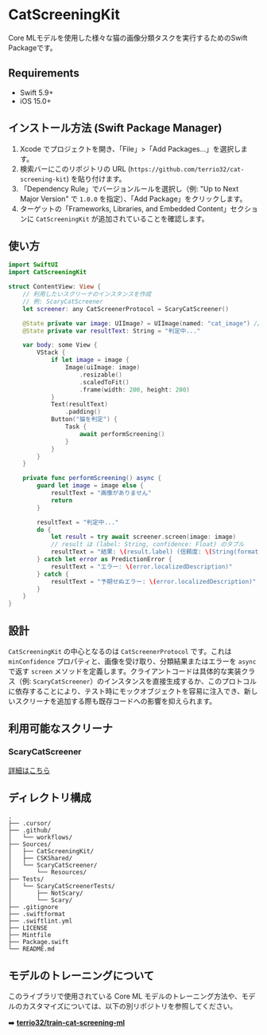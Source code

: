 # CatScreeningKit

Core MLモデルを使用した様々な猫の画像分類タスクを実行するためのSwift Packageです。

## Requirements

*   Swift 5.9+
*   iOS 15.0+

## インストール方法 (Swift Package Manager)

1. Xcode でプロジェクトを開き、「File」>「Add Packages...」を選択します。
2. 検索バーにこのリポジトリの URL (`https://github.com/terrio32/cat-screening-kit`) を貼り付けます。
3. 「Dependency Rule」でバージョンルールを選択し（例: "Up to Next Major Version" で `1.0.0` を指定）、「Add Package」をクリックします。
4. ターゲットの「Frameworks, Libraries, and Embedded Content」セクションに `CatScreeningKit` が追加されていることを確認します。

## 使い方

```swift
import SwiftUI
import CatScreeningKit

struct ContentView: View {
    // 利用したいスクリーナのインスタンスを作成
    // 例: ScaryCatScreener
    let screener: any CatScreenerProtocol = ScaryCatScreener()

    @State private var image: UIImage? = UIImage(named: "cat_image") // 判定したい画像
    @State private var resultText: String = "判定中..."

    var body: some View {
        VStack {
            if let image = image {
                Image(uiImage: image)
                    .resizable()
                    .scaledToFit()
                    .frame(width: 200, height: 200)
            }
            Text(resultText)
                .padding()
            Button("猫を判定") {
                Task {
                    await performScreening()
                }
            }
        }
    }

    private func performScreening() async {
        guard let image = image else {
            resultText = "画像がありません"
            return
        }

        resultText = "判定中..."
        do {
            let result = try await screener.screen(image: image)
            // result は (label: String, confidence: Float) のタプル
            resultText = "結果: \(result.label) (信頼度: \(String(format: "%.2f", result.confidence * 100))%)"
        } catch let error as PredictionError {
            resultText = "エラー: \(error.localizedDescription)"
        } catch {
            resultText = "予期せぬエラー: \(error.localizedDescription)"
        }
    }
}
```

## 設計

`CatScreeningKit` の中心となるのは `CatScreenerProtocol` です。これは `minConfidence` プロパティと、画像を受け取り、分類結果またはエラーを `async` で返す `screen` メソッドを定義します。クライアントコードは具体的な実装クラス（例: `ScaryCatScreener`）のインスタンスを直接生成するか、このプロトコルに依存することにより、テスト時にモックオブジェクトを容易に注入でき、新しいスクリーナを追加する際も既存コードへの影響を抑えられます。

## 利用可能なスクリーナ

### ScaryCatScreener
[詳細はこちら](./Sources/ScaryCatScreener/SCARY_CAT_SCREENER.md)

## ディレクトリ構成

```
.
├── .cursor/
├── .github/
│   └── workflows/
├── Sources/
│   ├── CatScreeningKit/
│   ├── CSKShared/
│   └── ScaryCatScreener/
│       └── Resources/
├── Tests/
│   └── ScaryCatScreenerTests/
│       ├── NotScary/
│       └── Scary/
├── .gitignore
├── .swiftformat
├── .swiftlint.yml
├── LICENSE
├── Mintfile
├── Package.swift
└── README.md
```

## モデルのトレーニングについて

このライブラリで使用されている Core ML モデルのトレーニング方法や、モデルのカスタマイズについては、以下の別リポジトリを参照してください。

➡️ **[terrio32/train-cat-screening-ml](https://github.com/terrio32/train-cat-screening-ml)**